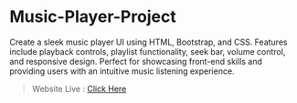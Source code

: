 # Music-Player-Project

Create a sleek music player UI using HTML, Bootstrap, and CSS. Features include playback controls, playlist functionality, seek bar, volume control, and responsive design. Perfect for showcasing front-end skills and providing users with an intuitive music listening experience.

> Website Live :  [Click Here](https://raghabendra-dash.github.io/Music-Player-App/)



